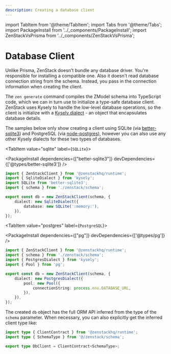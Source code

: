 ```yaml
---
description: Creating a database client
---
```


import TabItem from '@theme/TabItem';
import Tabs from '@theme/Tabs';
import PackageInstall from '../_components/PackageInstall';
import ZenStackVsPrisma from '../_components/ZenStackVsPrisma';

# Database Client

<ZenStackVsPrisma>
Unlike Prisma, ZenStack doesn't bundle any database driver. You're responsible for installing a compatible one. Also it doesn't read database connection string from the schema. Instead, you pass in the connection information when creating the client.
</ZenStackVsPrisma>

The `zen generate` command compiles the ZModel schema into TypeScript code, which we can in turn use to initialize a type-safe database client. ZenStack uses Kysely to handle the low-level database operations, so the client is initialize with a [Kysely dialect](https://kysely.dev/docs/dialects) - an object that encapsulates database details.

The samples below only show creating a client using SQLite (via [better-sqlite3](https://github.com/WiseLibs/better-sqlite3)) and PostgreSQL (via [node-postgres](https://github.com/brianc/node-postgres)), however you can also use any other Kysely dialects for these two types of databases.

<Tabs>

<TabItem value="sqlite" label={`SQLite`}>

<PackageInstall dependencies={["better-sqlite3"]} devDependencies={['@types/better-sqlite3']} />

```ts title='db.ts'
import { ZenStackClient } from '@zenstackhq/runtime';
import { SqliteDialect } from 'kysely';
import SQLite from 'better-sqlite3';
import { schema } from './zenstack/schema';

export const db = new ZenStackClient(schema, {
    dialect: new SqliteDialect({
        database: new SQLite(':memory:'),
    }),
});
```
</TabItem>

<TabItem value="postgres" label={`PostgreSQL`}>

<PackageInstall dependencies={["pg"]} devDependencies={['@types/pg']} />

```ts title='db.ts'
import { ZenStackClient } from '@zenstackhq/runtime';
import { schema } from './zenstack/schema';
import { PostgresDialect } from 'kysely';
import { Pool } from 'pg';

export const db = new ZenStackClient(schema, {
    dialect: new PostgresDialect({
        pool: new Pool({
            connectionString: process.env.DATABASE_URL,
        }),
    }),
});
```
</TabItem>

</Tabs>

The created `db` object has the full ORM API inferred from the type of the `schema` parameter. When necessary, you can also explicitly get the inferred client type like:

```ts
import type { ClientContract } from '@zenstackhq/runtime';
import type { SchemaType } from '@/zenstack/schema';

export type DbClient = ClientContract<SchemaType>;
```
